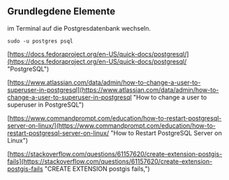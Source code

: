 ## Grundlegdene Elemente ##
im Terminal auf die Postgresdatenbank wechseln.

	sudo -u postgres psql

[https://docs.fedoraproject.org/en-US/quick-docs/postgresql/](https://docs.fedoraproject.org/en-US/quick-docs/postgresql/ "PostgreSQL")

[https://www.atlassian.com/data/admin/how-to-change-a-user-to-superuser-in-postgresql](https://www.atlassian.com/data/admin/how-to-change-a-user-to-superuser-in-postgresql "How to change a user to superuser in PostgreSQL")

[https://www.commandprompt.com/education/how-to-restart-postgresql-server-on-linux/](https://www.commandprompt.com/education/how-to-restart-postgresql-server-on-linux/ "How to Restart PostgreSQL Server on Linux")

[https://stackoverflow.com/questions/61157620/create-extension-postgis-fails](https://stackoverflow.com/questions/61157620/create-extension-postgis-fails "CREATE EXTENSION postgis fails,")